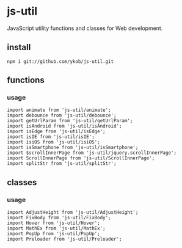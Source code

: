 # js-util

JavaScript utility functions and classes for Web development.

## install

```
npm i git://github.com/ykob/js-util.git
```

## functions

### usage

```
import animate from 'js-util/animate';
import debounce from 'js-util/debounce';
import getUrlParam from 'js-util/getUrlParam';
import isAndroid from 'js-util/isAndroid';
import isEdge from 'js-util/isEdge';
import isIE from 'js-util/isIE';
import isiOS from 'js-util/isiOS';
import isSmartphone from 'js-util/isSmartphone';
import $scrollInnerPage from 'js-util/jquery.scrollInnerPage';
import ScrollInnerPage from 'js-util/ScrollInnerPage';
import splitStr from 'js-util/splitStr';
```

## classes

### usage

```
import AdjustHeight from 'js-util/AdjustHeight';
import FixBody from 'js-util/FixBody';
import Hover from 'js-util/Hover';
import MathEx from 'js-util/MathEx';
import PopUp from 'js-util/PopUp';
import Preloader from 'js-util/Preloader';
```
